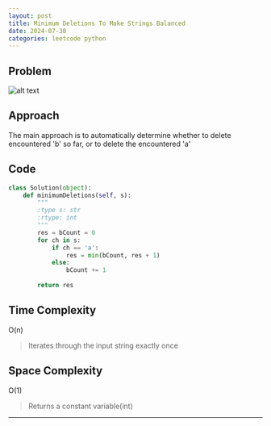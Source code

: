 ```yaml
---
layout: post
title: Minimum Deletions To Make Strings Balanced 
date: 2024-07-30
categories: leetcode python
---
```

## Problem
![alt text](/blog/public/img/MinimumDeletionsToMakeStringsBalanced.png)

## Approach
The main approach is to automatically determine whether to delete encountered 'b' so far, or to delete the encountered 'a'

## Code
```python
class Solution(object):
    def minimumDeletions(self, s):
        """
        :type s: str
        :rtype: int
        """
        res = bCount = 0
        for ch in s:
            if ch == 'a':
                res = min(bCount, res + 1)
            else:
                bCount += 1
        
        return res
```

## Time Complexity
O(n)
> Iterates through the input string exactly once

## Space Complexity
O(1)
> Returns a constant variable(int)

---
